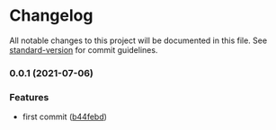 # Changelog

All notable changes to this project will be documented in this file. See [standard-version](https://github.com/conventional-changelog/standard-version) for commit guidelines.

### 0.0.1 (2021-07-06)


### Features

* first commit ([b44febd](https://github.com/lasalefamine/vscode-css-vars/commit/b44febd1e3698cf9ab2413abda286440e7c82d99))
